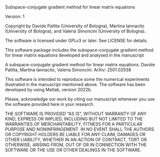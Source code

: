 Subspace-conjugate gradient method for linear matrix equations

Version: 1

Copyright by Davide Palitta (University of Bologna), Martina Iannacito (University of Bologna), and Valeria Simoncini (University of Bologna).

The software is licensed under GPLv3 or later. See LICENSE for details.

This software package includes the subspace-conjugate gradient method for linear matrix equations developed and analysed in the manuscript

A subspace-conjugate gradient method for linear matrix equations. Davide Palitta, Martina Iannacito, Valeria Simoncini. ArXiv: 2501.02938

This software is intended to reproduce some the numerical experiments illustrated in the manuscript mentioned above. The software has been developed by using Matlab, version 2022b. 

Please, acknowledge our work by citing our manuscript whenever you use the software provided here in your research.

THE SOFTWARE IS PROVIDED "AS IS", WITHOUT WARRANTY OF ANY KIND, EXPRESS OR IMPLIED, INCLUDING BUT NOT LIMITED TO THE WARRANTIES OF MERCHANTABILITY, FITNESS FOR A PARTICULAR PURPOSE AND NONINFRINGEMENT. IN NO EVENT SHALL THE AUTHORS OR COPYRIGHT HOLDERS BE LIABLE FOR ANY CLAIM, DAMAGES OR OTHER LIABILITY, WHETHER IN AN ACTION OF CONTRACT, TORT OR OTHERWISE, ARISING FROM, OUT OF OR IN CONNECTION WITH THE SOFTWARE OR THE USE OR OTHER DEALINGS IN THE SOFTWARE.
